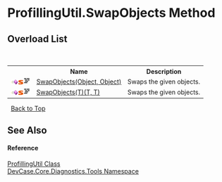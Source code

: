 # ProfillingUtil.SwapObjects Method 
 


## Overload List
&nbsp;<table><tr><th></th><th>Name</th><th>Description</th></tr><tr><td>![Public method](media/pubmethod.gif "Public method")![Static member](media/static.gif "Static member")![Code example](media/CodeExample.png "Code example")</td><td><a href="M_DevCase_Core_Diagnostics_Tools_ProfillingUtil_SwapObjects">SwapObjects(Object, Object)</a></td><td>
Swaps the given objects.</td></tr><tr><td>![Public method](media/pubmethod.gif "Public method")![Static member](media/static.gif "Static member")![Code example](media/CodeExample.png "Code example")</td><td><a href="M_DevCase_Core_Diagnostics_Tools_ProfillingUtil_SwapObjects__1">SwapObjects(T)(T, T)</a></td><td>
Swaps the given objects.</td></tr></table>&nbsp;
<a href="#profillingutil.swapobjects-method">Back to Top</a>

## See Also


#### Reference
<a href="T_DevCase_Core_Diagnostics_Tools_ProfillingUtil">ProfillingUtil Class</a><br /><a href="N_DevCase_Core_Diagnostics_Tools">DevCase.Core.Diagnostics.Tools Namespace</a><br />